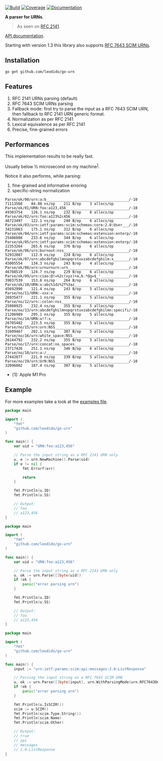 [![Build](https://img.shields.io/circleci/build/github/leodido/go-urn?style=for-the-badge)](https://app.circleci.com/pipelines/github/leodido/go-urn) [![Coverage](https://img.shields.io/codecov/c/github/leodido/go-urn.svg?style=for-the-badge)](https://codecov.io/gh/leodido/go-urn) [![Documentation](https://img.shields.io/badge/godoc-reference-blue.svg?style=for-the-badge)](https://godoc.org/github.com/leodido/go-urn)

**A parser for URNs**.

> As seen on [RFC 2141](https://tools.ietf.org/html/rfc2141#ref-1).

[API documentation](https://godoc.org/github.com/leodido/go-urn).

Starting with version 1.3 this library also supports [RFC 7643 SCIM URNs](https://datatracker.ietf.org/doc/html/rfc7643#section-10).

## Installation

```
go get github.com/leodido/go-urn
```

## Features

1. RFC 2141 URNs parsing (default)
2. RFC 7643 SCIM URNs parsing
3. Fallback mode: first try to parse the input as a RFC 7643 SCIM URN, then fallback to RFC 2141 URN generic format.
4. Normalization as per RFC 2141
4. Lexical equivalence as per RFC 2141
5. Precise, fine-grained errors

## Performances

This implementation results to be really fast.

Usually below ½ microsecond on my machine<sup>[1](#mymachine)</sup>.

Notice it also performs, while parsing:

1. fine-grained and informative erroring
2. specific-string normalization

```
Parse/ok/00/urn:a:b______________________________________/-10    71113568    84.88 ns/op    211 B/op    3 allocs/op
Parse/ok/01/URN:foo:a123,456_____________________________/-10    49303754    126.1 ns/op    232 B/op    6 allocs/op
Parse/ok/02/urn:foo:a123%2c456___________________________/-10    46723497    122.1 ns/op    240 B/op    6 allocs/op
Parse/ok/03/urn:ietf:params:scim:schemas:core:2.0:User___/-10    34231863    175.1 ns/op    312 B/op    6 allocs/op
Parse/ok/04/urn:ietf:params:scim:schemas:extension:enterp/-10    25406808    233.6 ns/op    344 B/op    6 allocs/op
Parse/ok/05/urn:ietf:params:scim:schemas:extension:enterp/-10    22353264    265.6 ns/op    376 B/op    6 allocs/op
Parse/ok/06/urn:burnout:nss______________________________/-10    52932087    112.9 ns/op    224 B/op    6 allocs/op
Parse/ok/07/urn:abcdefghilmnopqrstuvzabcdefghilm:x_______/-10    45005554    134.3 ns/op    243 B/op    4 allocs/op
Parse/ok/08/urn:urnurnurn:urn____________________________/-10    46788519    124.7 ns/op    229 B/op    6 allocs/op
Parse/ok/09/urn:ciao:@!=%2c(xyz)+a,b.*@g=$_'_____________/-10    39037539    153.8 ns/op    264 B/op    6 allocs/op
Parse/ok/10/URN:x:abc%1dz%2f%3az_________________________/-10    45692990    121.4 ns/op    243 B/op    5 allocs/op
Parse/no/11/URN:-xxx:x___________________________________/-10    26935477    221.1 ns/op    355 B/op    5 allocs/op
Parse/no/12/urn::colon:nss_______________________________/-10    25088925    232.4 ns/op    355 B/op    5 allocs/op
Parse/no/13/urn:abcdefghilmnopqrstuvzabcdefghilmn:specifi/-10    21206989    295.1 ns/op    355 B/op    5 allocs/op
Parse/no/14/URN:a!?:x____________________________________/-10    26705482    223.5 ns/op    355 B/op    5 allocs/op
Parse/no/15/urn:urn:NSS__________________________________/-10    31609467    202.1 ns/op    307 B/op    5 allocs/op
Parse/no/16/urn:white_space:NSS__________________________/-10    26144792    232.2 ns/op    355 B/op    5 allocs/op
Parse/no/17/urn:concat:no_spaces_________________________/-10    23717426    251.1 ns/op    346 B/op    6 allocs/op
Parse/no/18/urn:a:/______________________________________/-10    27442077    221.9 ns/op    339 B/op    5 allocs/op
Parse/no/19/urn:UrN:NSS__________________________________/-10    32096002    187.4 ns/op    307 B/op    5 allocs/op
```

* <a name="mymachine">[1]</a>: Apple M1 Pro


## Example

For more examples take a look at the [examples file](examples_test.go).


```go
package main

import (
	"fmt"
	"github.com/leodido/go-urn"
)

func main() {
	var uid = "URN:foo:a123,456"

    // Parse the input string as a RFC 2141 URN only
	u, e := urn.NewMachine().Parse(uid)
	if e != nil {
		fmt.Errorf(err)

		return
	}

	fmt.Println(u.ID)
	fmt.Println(u.SS)

	// Output:
	// foo
	// a123,456
}
```

```go
package main

import (
	"fmt"
	"github.com/leodido/go-urn"
)

func main() {
	var uid = "URN:foo:a123,456"

    // Parse the input string as a RFC 2141 URN only
	u, ok := urn.Parse([]byte(uid))
	if !ok {
		panic("error parsing urn")
	}

	fmt.Println(u.ID)
	fmt.Println(u.SS)

	// Output:
	// foo
	// a123,456
}
```

```go
package main

import (
	"fmt"
	"github.com/leodido/go-urn"
)

func main() {
	input := "urn:ietf:params:scim:api:messages:2.0:ListResponse"

	// Parsing the input string as a RFC 7643 SCIM URN
	u, ok := urn.Parse([]byte(input), urn.WithParsingMode(urn.RFC7643Only))
	if !ok {
		panic("error parsing urn")
	}

	fmt.Println(u.IsSCIM())
	scim := u.SCIM()
	fmt.Println(scim.Type.String())
	fmt.Println(scim.Name)
	fmt.Println(scim.Other)

	// Output:
	// true
	// api
	// messages
	// 2.0:ListResponse
}
```